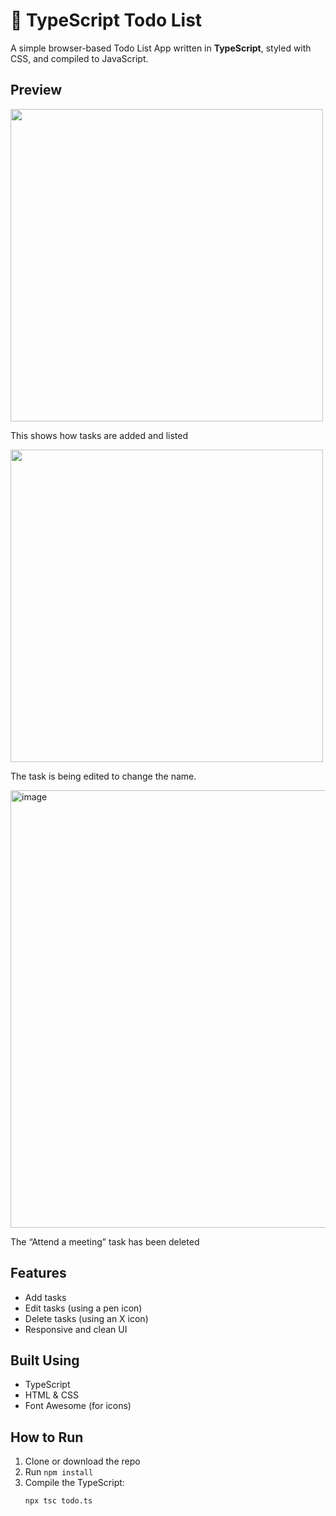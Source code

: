 # 📝 TypeScript Todo List

A simple browser-based Todo List App written in **TypeScript**, styled with CSS, and compiled to JavaScript.

## Preview

<img src="https://github.com/user-attachments/assets/d23e91e0-db64-4926-96b4-76cff709d8f6" width="500" />
<p>This shows how tasks are added and listed</p>

<img src="https://github.com/user-attachments/assets/97f49a4e-f0bf-4dbc-a901-412e7ad74b91" width="500" />
<p>The task is being edited to change the name.</p>

<img width="700" alt="image" src="https://github.com/user-attachments/assets/8d6fb83b-dd70-48f0-bb36-32786f2110ce" />
<p>The “Attend a meeting” task has been deleted</p>

## Features
- Add tasks
- Edit tasks (using a pen icon)
- Delete tasks (using an X icon)
- Responsive and clean UI

## Built Using
- TypeScript
- HTML & CSS
- Font Awesome (for icons)

## How to Run
1. Clone or download the repo
3. Run `npm install`
4. Compile the TypeScript:
   ```bash
   npx tsc todo.ts
